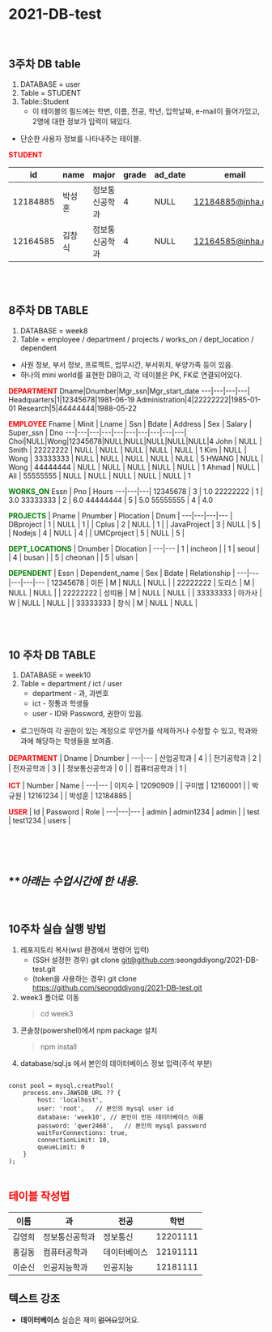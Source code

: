 # 2021-DB-test

<br>

## **3주차 DB table**
1. DATABASE = user
2. Table = STUDENT
3. Table::Student
    - 이 테이블의 필드에는 학번, 이름, 전공, 학년, 입학날짜, e-mail이 들어가있고, 2명에 대한 정보가 입력이 돼있다.
- 단순한 사용자 정보를 나타내주는 테이블.

<span style="color:red">**STUDENT**</span>

id|name|major|grade|ad_date|email
---|---|---|---|---|---|
12184885|박성훈|정보통신공학과|4|NULL|12184885@inha.edu
12164585|김창식|정보통신공학과|4|NULL|12164585@inha.edu

<br><br>

## **8주차 DB TABLE**
1. DATABASE = week8
2. Table = employee / department / projects / works_on / dept_location / dependent
- 사원 정보, 부서 정보, 프로젝트, 업무시간, 부서위치, 부양가족 등이 있음.
- 하나의 mini world를 표현한 DB이고, 각 테이블은 PK, FK로 연결되어있다.

<span style="color:red">**DEPARTMENT**</span>
Dname|Dnumber|Mgr_ssn|Mgr_start_date
---|---|---|---|
Headquarters|1|12345678|1981-06-19
Administration|4|22222222|1985-01-01
Research|5|44444444|1988-05-22

<span style="color:red">**EMPLOYEE**</span>
Fname | Minit | Lname | Ssn      | Bdate | Address | Sex  | Salary | Super_ssn | Dno
---|---|---|---|---|---|---|---|---|---|
Choi|NULL|Wong|12345678|NULL|NULL|NULL|NULL|NULL|4
John  | NULL  | Smith | 22222222 | NULL  | NULL    | NULL |   NULL | NULL      |   1
Kim   | NULL  | Wong  | 33333333 | NULL  | NULL    | NULL |   NULL | NULL      |   5
HWANG | NULL  | Wong  | 44444444 | NULL  | NULL    | NULL |   NULL | NULL      |   1
Ahmad | NULL  | Ali   | 55555555 | NULL  | NULL    | NULL |   NULL | NULL      |   1

<span style="color:green">**WORKS_ON**</span>
Essn | Pno | Hours
---|---|---|
12345678 |   3 |   1.0
22222222 |   1 |   3.0
33333333 |   2 |   6.0
44444444 |   5 |   5.0
55555555 |   4 |   4.0

<span style="color:green">**PROJECTS**</span>
| Pname       | Pnumber | Plocation | Dnum |
---|---|---|---
| DBproject   |       1 | NULL      |    1 |
| Cplus       |       2 | NULL      |    1 |
| JavaProject |       3 | NULL      |    5 |
| Nodejs      |       4 | NULL      |    4 |
| UMCproject  |       5 | NULL      |    5 |

<span style="color:green">**DEPT_LOCATIONS**</span>
| Dnumber | Dlocation |
---|---
|       1 | incheon   |
|       1 | seoul     |
|       4 | busan     |
|       5 | cheonan   |
|       5 | ulsan     |

<span style="color:green">**DEPENDENT**</span>
| Essn     | Dependent_name | Sex  | Bdate | Relationship |
---|---|---|---|---
| 12345678 | 이든           | M    | NULL  | NULL         |
| 22222222 | 도리스         | M    | NULL  | NULL         |
| 22222222 | 성띠용         | M    | NULL  | NULL         |
| 33333333 | 아가사         | W    | NULL  | NULL         |
| 33333333 | 창식           | M    | NULL  | NULL         |

<br><br>

## **10 주차 DB TABLE**

1. DATABASE = week10
2. Table = department / ict / user
    - department - 과, 과번호
    - ict - 정통과 학생들
    - user - ID와 Password, 권한이 있음.
- 로그인하여 각 권한이 있는 계정으로 무언가를 삭제하거나 수정할 수 있고, 학과와 과에 해당하는 학생들을 보여줌.

<span style="color:red">**DEPARTMENT**</span>
| Dname          | Dnumber |
---|---
| 산업공학과     |       4 |
| 전기공학과     |       2 |
| 전자공학과     |       3 |
| 정보통신공학과 |       0 |
| 컴퓨터공학과   |       1 |

<span style="color:red">**ICT**</span>
| Number | Name     |
---|---
| 이지수 | 12090909 |
| 구미범 | 12160001 |
| 박규원 | 12161234 |
| 박성훈 | 12184885 |

<span style="color:red">**USER**</span>
| Id    | Password  | Role  |
---|---|---
| admin | admin1234 | admin |
| test  | test1234  | users |

<br><br><br>

## ***아래는 수업시간에 한 내용.*
<br>

## 10주차 실습 실행 방법
1. 레포지토리 복사(wsl 환경에서 명령어 입력)
    - (SSH 설정한 경우) git clone git@github.com:seongddiyong/2021-DB-test.git
    - (token을 사용하는 경우) git clone https://github.com/seongddiyong/2021-DB-test.git
2. week3 폴더로 이동
    > cd week3
3. 콘솔창(powershell)에서 npm package 설치
    > npm install
4. database/sql.js 에서 본인의 데이터베이스 정보 입력(주석 부분)
<pre>
<code>
const pool = mysql.creatPool(
    process.env.JAWSDB_URL ?? {
        host: 'localhost',
        user: 'root',   // 본인의 mysql user id
        database: 'week10', // 본인이 만든 데이터베이스 이름
        password: 'qwer2468',   // 본인의 mysql password
        waitForConnections: true,
        connectionLimit: 10,
        queueLimit: 0
    }
);
</code>
</pre>

## <span style="color:red">테이블 작성법</span>

이름|과|전공|학번
---|---|---|---|
김영희|정보통신공학과|정보통신|12201111
홍길동|컴퓨터공학과|데이터베이스|12191111
이순신|인공지능학과|인공지능|12181111

## 텍스트 강조

- **데이터베이스** 실습은 재미 ~~없어요~~있어요.